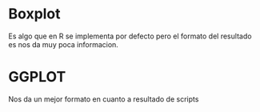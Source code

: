 # Boxplot

Es algo que en R se implementa por defecto pero el formato del resultado es nos da muy poca informacion.

# GGPLOT

Nos da un mejor formato en cuanto a resultado de scripts
